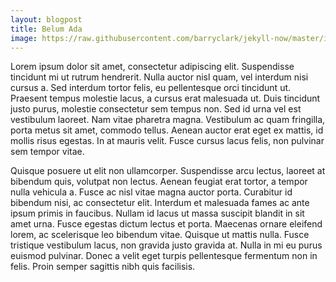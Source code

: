 ```yaml
---
layout: blogpost
title: Belum Ada
image: https://raw.githubusercontent.com/barryclark/jekyll-now/master/images/jekyll-logo.png
---
```


Lorem ipsum dolor sit amet, consectetur adipiscing elit. Suspendisse tincidunt mi ut rutrum hendrerit. Nulla auctor nisl quam, vel interdum nisi cursus a. Sed interdum tortor felis, eu pellentesque orci tincidunt ut. Praesent tempus molestie lacus, a cursus erat malesuada ut. Duis tincidunt justo purus, molestie consectetur sem tempus non. Sed id urna vel est vestibulum laoreet. Nam vitae pharetra magna. Vestibulum ac quam fringilla, porta metus sit amet, commodo tellus. Aenean auctor erat eget ex mattis, id mollis risus egestas. In at mauris velit. Fusce cursus lacus felis, non pulvinar sem tempor vitae.

Quisque posuere ut elit non ullamcorper. Suspendisse arcu lectus, laoreet at bibendum quis, volutpat non lectus. Aenean feugiat erat tortor, a tempor nulla vehicula a. Fusce ac nisl vitae magna auctor porta. Curabitur id bibendum nisi, ac consectetur elit. Interdum et malesuada fames ac ante ipsum primis in faucibus. Nullam id lacus ut massa suscipit blandit in sit amet urna. Fusce egestas dictum lectus et porta. Maecenas ornare eleifend lorem, ac scelerisque leo bibendum vitae. Quisque ut mattis nulla. Fusce tristique vestibulum lacus, non gravida justo gravida at. Nulla in mi eu purus euismod pulvinar. Donec a velit eget turpis pellentesque fermentum non in felis. Proin semper sagittis nibh quis facilisis.
